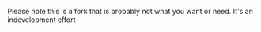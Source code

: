 Please note this is a fork that is probably not what you want or need. It's an indevelopment effort
